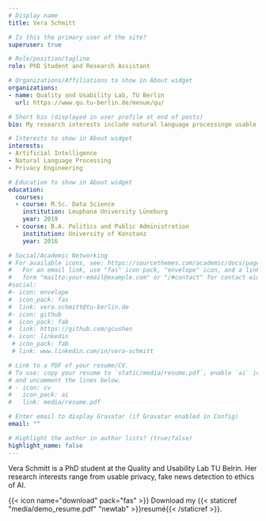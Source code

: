 ```yaml
---
# Display name
title: Vera Schmitt

# Is this the primary user of the site?
superuser: true

# Role/position/tagline
role: PhD Student and Research Assistant

# Organizations/Affiliations to show in About widget
organizations:
- name: Quality and Usability Lab, TU Berlin
  url: https://www.qu.tu-berlin.de/menue/qu/

# Short bio (displayed in user profile at end of posts)
bio: My research interests include natural language processingm usable privacy, and ethics of AI.

# Interests to show in About widget
interests:
- Artificial Intelligence
- Natural Language Processing 
- Privacy Engineering 

# Education to show in About widget
education:
  courses:
  - course: M.Sc. Data Science
    institution: Leuphana University Lüneburg
    year: 2019
  - course: B.A. Politics and Public Administration
    institution: University of Konstanz
    year: 2016

# Social/Academic Networking
# For available icons, see: https://sourcethemes.com/academic/docs/page-builder/#icons
#   For an email link, use "fas" icon pack, "envelope" icon, and a link in the
#   form "mailto:your-email@example.com" or "/#contact" for contact widget.
#social:
#- icon: envelope
#  icon_pack: fas
#  link: vera.schmitt@tu-berlin.de
#- icon: github
#  icon_pack: fab
#  link: https://github.com/gcushen
#- icon: linkedin
 # icon_pack: fab
 # link: www.linkedin.com/in/vera-schmitt

# Link to a PDF of your resume/CV.
# To use: copy your resume to `static/media/resume.pdf`, enable `ai` icons in `params.toml`, 
# and uncomment the lines below.
# - icon: cv
#   icon_pack: ai
#   link: media/resume.pdf

# Enter email to display Gravatar (if Gravatar enabled in Config)
email: ""

# Highlight the author in author lists? (true/false)
highlight_name: false
---
```


Vera Schmitt is a PhD student at the Quality and Usability Lab TU Belrin. Her research interests range from usable privacy, fake news detection to ethics of AI. 


{{< icon name="download" pack="fas" >}} Download my {{< staticref "media/demo_resume.pdf" "newtab" >}}resumé{{< /staticref >}}.
